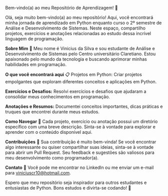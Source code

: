 Bem-vindo(a) ao meu Repositório de Aprendizagem! :snake:

Olá, seja muito bem-vindo(a) ao meu repositório! Aqui, você encontrará minha jornada de aprendizado em Python enquanto curso o 2º semestre de Análise e Desenvolvimento de Sistemas. Neste espaço, compartilho projetos, exercícios e anotações relacionadas ao estudo dessa incrível linguagem de programação.

**Sobre Mim** :raising_hand:
Meu nome é Vinicius da Silva e sou estudante de Análise e Desenvolvimento de Sistemas pelo Centro universitário Claretiano. Estou apaixonado pelo mundo da tecnologia e buscando aprimorar minhas habilidades em programação.

**O que você encontrará aqui** :clipboard:
Projetos em Python: Criar projetos empolgantes que exploram diferentes conceitos e aplicações em Python.

**Exercícios e Desafios:** Resolvi exercícios e desafios que ajudaram a consolidar meus conhecimentos em programação.

**Anotações e Resumos:** Documentei conceitos importantes, dicas práticas e truques que encontrei durante meus estudos.

**Como Navegar** :mag_right:
Cada projeto, exercício ou anotação possui um diretório específico com uma breve descrição. Sinta-se à vontade para explorar e aprender com o conteúdo disponível aqui.

**Contribuições** :handshake:
Sua contribuição é muito bem-vinda! Se você encontrar algo interessante ou quiser compartilhar suas ideias, sinta-se à vontade para abrir um Pull Request. Seu feedback e sugestões são valiosos para meu desenvolvimento como programador(a).

**Contato** :email: 
Você pode me encontrar no LinkedIn ou me enviar um e-mail para viniciuscr10@hotmail.com.

Espero que meu repositório seja inspirador para outros estudantes e entusiastas de Python. Bons estudos e divirta-se codando! :rocket:
